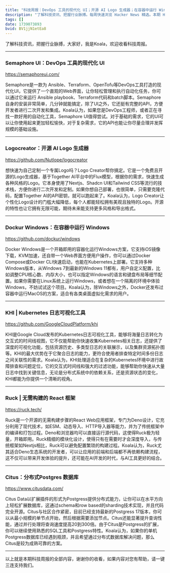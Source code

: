 ```yaml
---
title: "科技周报｜DevOps 工具的现代化 UI；开源 AI Logo 生成器；在容器中运行 Windows"
description: "了解科技资讯、把握行业脉搏。每周快速浏览 Hacker News 精选。本期 Hacker Newsletter 地址：https://www.daemonology.net/hn-daily/"
tags: []
date: 1739073893
bvid: BV1jjN1etEa8
---
```

了解科技资讯，把握行业脉搏，大家好，我是Koala，欢迎收看科技周报。

---

### Semaphore UI：DevOps 工具的现代化 UI
https://semaphoreui.com/

Semaphore是一款为 Ansible、Terraform、OpenTofu等DevOps工具打造的现代化UI，它提供了一个直观的Web界面，让你轻松管理和执行自动化任务，你可以通过它来运行 Ansible playbook、Terraform代码和batch脚本。Semaphore自身的安装非常简单，几分钟就能搞定，除了UI之外，它还挺有完整的API，方便开发者进行二次开发和集成。Koala认为，如果您是DevOps工程师，或者正在寻找一款好用的自动化工具，Semaphore UI值得尝试。对于基础的需求，它的UI可以让你使用起来更加轻松愉快，对于复杂需求，它的API也能让你尽量合理并发挥规模的基础设施。

---

### Logocreator：开源 AI Logo 生成器
https://github.com/Nutlope/logocreator

想快速为自己定制一个专属Logo吗？Logo Creator帮你搞定。它是一个免费且开源的Logo生成器，基于Together AI平台中的Flux模型，根据你的需求，快速生成各种风格的Logo。它本身使用了Nextjs、Shadcn UI和Tailwind CSS等流行的技术栈，方便你进行二次开发和定制。如果你想自己部署，也很简单，只需要克隆代码，配置Together AI的API密钥，就可以跑起来了。Koala认为，Logo Creator让个性化Logo设计的门槛大幅降低，每个人都能轻松拥有美观且独特的Logo。开源的特性也让它拥有无限可能，期待未来能支持更多风格和导出格式。

---

### Dockur Windows：在容器中运行 Windows
https://github.com/dockur/windows

Docker Windows是一个开箱即用的容器化运行Windows方案，它支持iOS镜像下载，KVM加速，还自带一个Web界面方便用户操作，你可以通过Docker Compose或Docker CLI快速启动，也能在Kubernetes上部署。它支持多种Windows版本，从Windows 7到最新的Windows 11都有，用户自定义配置，比如调整CPU核心数、内存大小，也可以指定Windows的语言和键盘布局等细节配置。如果你需要在Linux系统上运行Windows，或者想在一个隔离的环境中体验Windows，不妨试试这个项目。Koala认为，除Windows之外，Docker还发布过容器中运行MacOS的方案，适合有各类桌面虚拟化需求的用户。

---

### KHI | Kubernetes 日志可视化工具
https://github.com/GoogleCloudPlatform/khi

KHI是Google Cloud发布的Kubernetes日志可视化工具，能够将海量日志转化为交互式的时间线视图，它不仅能帮助你快速收集Kubernetes相关日志，还提供了深度的可视化功能，包括资源历史、多类型日志的关联展示，以及集群资源拓扑图等。KHI的最大优势在于它聚合日志的能力，更符合使用者排查特定时间多份日志之间关联性的需求。Koala认为，KHI处理适合在复杂的Kubernetes环境中进行故障排查和问题定位，它的交互式时间线和强大的过滤功能，能够帮助你快速从大量日志中找到关键信息，无论是分布式系统中的依赖关系，还是资源状态的变化，KHI都能为你提供一个清晰的视角。

---

### Ruck | 无需构建的 React 框架
https://ruck.tech/

Ruck是一个开源的无需构建步骤的React Web应用框架，专门为Deno设计，它充分利用了现代技术，如ESM、动态导入、HTTP导入器等能力，并为了传统框架中的编译和打包过程。Deno和浏览器均可以直接运行源代码，这使得Ruck极为轻量，开箱即用。Ruck精细的模块化设计，使得只有在需要时才会深度导入，与传统框架如Nextjs相比，Ruck可以避免配置繁琐的构建过程。Koala认为，Ruck尤其适合Deno生态系统的开发者，可以让应用的前端和后端都不再依赖构建流程，这不仅可以带来开发体验的提升，还可能在AI开发的时代，与AI工具更好的结合。

---

### Citus：分布式Postgres 数据库
https://www.citusdata.com/

Citus Data以扩展插件的形式为Postgress提供分布式能力，让你可以在水平方向上轻松扩展数据库，这通过schema和row based的sharding技术实现，并且代码完全开源。Citus与社区合作紧密，目前已经支持最新的Postgress 17版本，你可以从最小规模的单节点开始，然后根据需要添加节点。Citus还能显著提升查询性能，通过并行处理将查询速度提高20到300倍。由于Citus是Postgress的扩展，你可以继续使用熟悉的SQL工具和Postgress特性。Koala认为，如果你的单机Postgress数据库已经遇到瓶颈，并且希望通过分布式数据库解决问题，那么Citus是较为成熟可靠的方案。

---

以上就是本期科技周报的全部内容，谢谢你的收看，如果内容对您有帮助，请一键三连支持我们。

